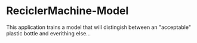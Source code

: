 # ReciclerMachine-Model
 This application trains a model that will distingish between an "acceptable" plastic bottle and everithing else...
